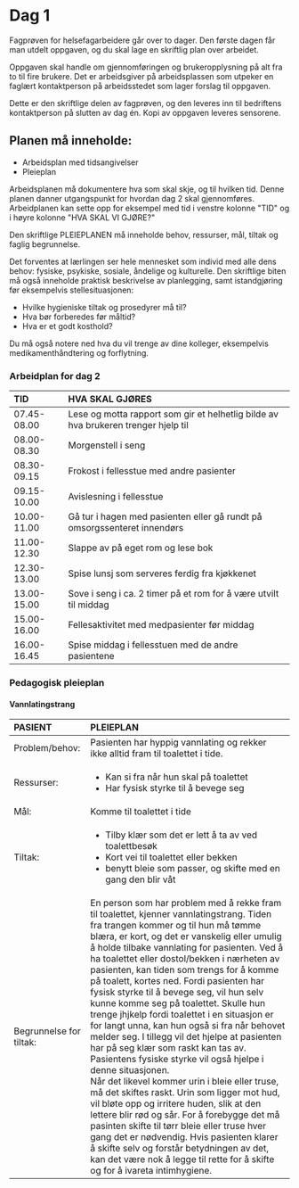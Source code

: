 # Dag 1

Fagprøven for helsefagarbeidere går over to dager. Den første dagen får man utdelt oppgaven, og du skal lage en skriftlig plan over arbeidet.

Oppgaven skal handle om gjennomføringen og brukeropplysning på alt fra to til fire brukere. Det er arbeidsgiver på arbeidsplassen som utpeker en faglært kontaktperson på arbeidsstedet som lager forslag til oppgaven.

Dette er den skriftlige delen av fagprøven, og den leveres inn til bedriftens kontaktperson på slutten av dag én. Kopi av oppgaven leveres sensorene.

## Planen må inneholde:
- Arbeidsplan med tidsangivelser
- Pleieplan

Arbeidsplanen må dokumentere hva som skal skje, og til hvilken tid. Denne planen danner utgangspunkt for hvordan dag 2 skal gjennomføres. 
Arbeidplanen kan sette opp for eksempel med tid i venstre kolonne "TID" og i høyre kolonne "HVA SKAL VI GJØRE?"

Den skriftlige PLEIEPLANEN må inneholde behov, ressurser, mål, tiltak og faglig begrunnelse.

Det forventes at lærlingen ser hele mennesket som individ med alle dens behov: fysiske, psykiske, sosiale, åndelige og kulturelle. Den skriftlige biten må også inneholde praktisk beskrivelse av planlegging, samt istandgjøring før eksempelvis stellesituasjonen:

- Hvilke hygieniske tiltak og prosedyrer må til? 
- Hva bør forberedes før måltid? 
- Hva er et godt kosthold?

Du må også notere ned hva du vil trenge av dine kolleger, eksempelvis medikamenthåndtering og forflytning.


### Arbeidplan for dag 2
                         
| TID   | HVA SKAL GJØRES       |
| :--------------- | :---------------- |
| 07.45-08.00 | Lese og motta rapport som gir et helhetlig bilde av hva brukeren trenger hjelp til  |
| 08.00-08.30 | Morgenstell i seng |
| 08.30-09.15 | Frokost i fellesstue med andre pasienter |
| 09.15-10.00 | Avislesning i fellesstue   |
| 10.00-11.00 | Gå tur i hagen med pasienten eller gå rundt på omsorgssenteret innendørs |
| 11.00-12.30 | Slappe av på eget rom og lese bok |
| 12.30-13.00 | Spise lunsj som serveres ferdig fra kjøkkenet |
| 13.00-15.00 | Sove i seng i ca. 2 timer på et rom for å være utvilt til middag |
| 15.00-16.00 | Fellesaktivitet med medpasienter før middag |
| 16.00-16.45 | Spise middag i fellesstuen med de andre pasientene |




### Pedagogisk pleieplan 

#### Vannlatingstrang

                         
| PASIENT    | PLEIEPLAN       |
| :--------------- | :---------------- |
| Problem/behov:  | Pasienten har hyppig vannlating og rekker ikke alltid fram til toalettet i tide.  |
| Ressurser: | <ul><li>Kan si fra når hun skal på toalettet</li><li>Har fysisk styrke til å bevege seg</li></ul> |
| Mål: | Komme til toalettet i tide   |
| Tiltak: | <ul><li>Tilby klær som det er lett å ta av ved toalettbesøk</li><li>Kort vei til toalettet eller bekken</li><li>benytt bleie som passer, og skifte med en gang den blir våt</li></ul>|
| Begrunnelse for tiltak: | En person som har problem med å rekke fram til toalettet, kjenner vannlatingstrang. Tiden fra trangen kommer og til hun må tømme blæra, er kort, og det er vanskelig eller umulig å holde tilbake vannlating for pasienten. Ved å ha toalettet eller dostol/bekken i nærheten av pasienten, kan tiden som trengs for å komme på toalett, kortes ned. Fordi pasienten har fysisk styrke til å bevege seg, vil hun selv kunne komme seg på toalettet. Skulle hun trenge jhjkelp fordi toalettet i en situasjon er for langt unna, kan hun også si fra når behovet melder seg. I tillegg vil det hjelpe at pasienten har på seg klær som raskt kan tas av. Pasientens fysiske styrke vil også hjelpe i denne situasjonen.<br> Når det likevel kommer urin i bleie eller truse, må det skiftes raskt. Urin som ligger mot hud, vil bløte opp og irritere huden, slik at den lettere blir rød og sår. For å forebygge det må pasinten skifte til tørr bleie eller truse hver gang det er nødvendig. Hvis pasienten klarer å skifte selv og forstår betydningen av det, kan det være nok å legge til rette for å skifte og for å ivareta intimhygiene.|
